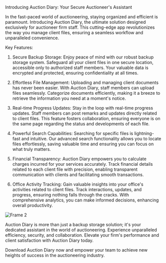 Introducing Auction Diary: Your Secure Auctioneer's Assistant

In the fast-paced world of auctioneering, staying organized and efficient is paramount. Introducing Auction Diary, the ultimate solution designed exclusively for auctioneer firm staff. This cutting-edge app revolutionizes the way you manage client files, ensuring a seamless workflow and unparalleled convenience.

Key Features:

1. Secure Backup Storage:
Enjoy peace of mind with our robust backup storage system. Safeguard all your client files in one secure location, accessible only to authorized staff members. Your valuable data is encrypted and protected, ensuring confidentiality at all times.

2. Effortless File Management:
Uploading and managing client documents has never been easier. With Auction Diary, staff members can upload files seamlessly. Categorize documents efficiently, making it a breeze to retrieve the information you need at a moment's notice.

3. Real-time Progress Updates:
Stay in the loop with real-time progress updates. Staff members can post remarks and updates directly related to client files. This feature fosters collaboration, ensuring everyone is on the same page regarding the status and developments of each file.

4. Powerful Search Capabilities:
Searching for specific files is lightning-fast and intuitive. Our advanced search functionality allows you to locate files effortlessly, saving valuable time and ensuring you can focus on what truly matters.

5. Financial Transparency:
Auction Diary empowers you to calculate charges incurred for your services accurately. Track financial details related to each client file with precision, enabling transparent communication with clients and facilitating smooth transactions.

6. Office Activity Tracking:
Gain valuable insights into your office's activities related to client files. Track interactions, updates, and progress, ensuring nothing falls through the cracks. With comprehensive analytics, you can make informed decisions, enhancing overall productivity.

![Frame 2](https://github.com/MuindoGituku/auctioneersdiary---sampleflutterapp/assets/66807339/00981f58-5412-4510-a9eb-3d5b45d0b7f1)



Auction Diary is more than just a backup storage solution; it's your dedicated assistant in the world of auctioneering. Experience unparalleled efficiency, security, and collaboration. Elevate your firm's performance and client satisfaction with Auction Diary today.

Download Auction Diary now and empower your team to achieve new heights of success in the auctioneering industry.
